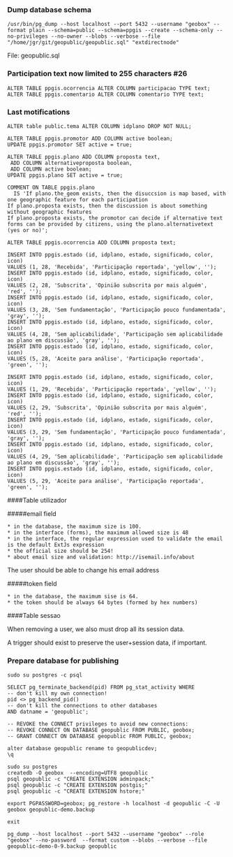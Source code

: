 ### Dump database schema

```
/usr/bin/pg_dump --host localhost --port 5432 --username "geobox" --format plain --schema=public --schema=ppgis --create --schema-only --no-privileges --no-owner --blobs --verbose --file "/home/jgr/git/geopublic/geopublic.sql" "extdirectnode"
```

File: geopublic.sql 

### Participation text now limited to 255 characters #26

```
ALTER TABLE ppgis.ocorrencia ALTER COLUMN participacao TYPE text;
ALTER TABLE ppgis.comentario ALTER COLUMN comentario TYPE text;
```

### Last motifications

```
ALTER table public.tema ALTER COLUMN idplano DROP NOT NULL;
```

```
ALTER TABLE ppgis.promotor ADD COLUMN active boolean;
UPDATE ppgis.promotor SET active = true;

ALTER TABLE ppgis.plano ADD COLUMN proposta text,
 ADD COLUMN alternativeproposta boolean,
 ADD COLUMN active boolean;
UPDATE ppgis.plano SET active = true;

COMMENT ON TABLE ppgis.plano
  IS 'If plano.the_geom exists, then the disuccsion is map based, with one geographic feature for each participation
If plano.proposta exists, then the discussion is about something without geographic features
If plano.proposta exists, the promotor can decide if alternative text forms can be provided by citizens, using the plano.alternativetext (yes or no)';

ALTER TABLE ppgis.ocorrencia ADD COLUMN proposta text;

INSERT INTO ppgis.estado (id, idplano, estado, significado, color, icon)
VALUES (1, 28, 'Recebida', 'Participação reportada', 'yellow', '');
INSERT INTO ppgis.estado (id, idplano, estado, significado, color, icon)
VALUES (2, 28, 'Subscrita', 'Opinião subscrita por mais alguém', 'red', '');
INSERT INTO ppgis.estado (id, idplano, estado, significado, color, icon)
VALUES (3, 28, 'Sem fundamentação', 'Participação pouco fundamentada', 'gray', '');
INSERT INTO ppgis.estado (id, idplano, estado, significado, color, icon)
VALUES (4, 28, 'Sem aplicabilidade', 'Participação sem aplicabilidade ao plano em discussão', 'gray', '');
INSERT INTO ppgis.estado (id, idplano, estado, significado, color, icon)
VALUES (5, 28, 'Aceite para análise', 'Participação reportada', 'green', '');

INSERT INTO ppgis.estado (id, idplano, estado, significado, color, icon)
VALUES (1, 29, 'Recebida', 'Participação reportada', 'yellow', '');
INSERT INTO ppgis.estado (id, idplano, estado, significado, color, icon)
VALUES (2, 29, 'Subscrita', 'Opinião subscrita por mais alguém', 'red', '');
INSERT INTO ppgis.estado (id, idplano, estado, significado, color, icon)
VALUES (3, 29, 'Sem fundamentação', 'Participação pouco fundamentada', 'gray', '');
INSERT INTO ppgis.estado (id, idplano, estado, significado, color, icon)
VALUES (4, 29, 'Sem aplicabilidade', 'Participação sem aplicabilidade ao plano em discussão', 'gray', '');
INSERT INTO ppgis.estado (id, idplano, estado, significado, color, icon)
VALUES (5, 29, 'Aceite para análise', 'Participação reportada', 'green', '');
```

####Table utilizador

#####email field

    * in the database, the maximum size is 100.
    * in the interface (forms), the maximum allowed size is 48
    * in the interface, the regular expression used to validate the email is the default ExtJs expression
    * the official size should be 254!
    * about email size and validation: http://isemail.info/about

The user should be able to change his email address

#####token field

    * in the database, the maximum sise is 64.
    * the token should be always 64 bytes (formed by hex numbers)
    
####Table sessao

When removing a user, we also must drop all its session data.

A trigger should exist to preserve the user+session data, if important.

### Prepare database for publishing

```
sudo su postgres -c psql

SELECT pg_terminate_backend(pid) FROM pg_stat_activity WHERE
-- don't kill my own connection!
pid <> pg_backend_pid()
-- don't kill the connections to other databases
AND datname = 'geopublic';

-- REVOKE the CONNECT privileges to avoid new connections:
-- REVOKE CONNECT ON DATABASE geopublic FROM PUBLIC, geobox;
-- GRANT CONNECT ON DATABASE geopublic FROM PUBLIC, geobox;

alter database geopublic rename to geopublicdev;
\q

sudo su postgres
createdb -O geobox  --encoding=UTF8 geopublic
psql geopublic -c "CREATE EXTENSION adminpack;"
psql geopublic -c "CREATE EXTENSION postgis;"
psql geopublic -c "CREATE EXTENSION hstore;"

export PGPASSWORD=geobox; pg_restore -h localhost -d geopublic -C -U geobox geopublic-demo.backup

exit

pg_dump --host localhost --port 5432 --username "geobox" --role "geobox" --no-password  --format custom --blobs --verbose --file geopublic-demo-0-9.backup geopublic


```
